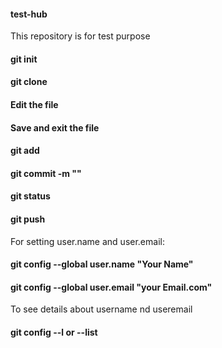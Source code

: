 #### test-hub
This repository is for test purpose
#### git init
#### git clone <url from repo>
#### Edit the file
#### Save and exit the file
#### git add <file name>
#### git commit -m "<Commit message>"
#### git status
#### git push
For setting user.name and user.email:
#### git config --global user.name "Your Name"
#### git config --global user.email "your Email.com"
To see details about username nd useremail
#### git config --l or --list